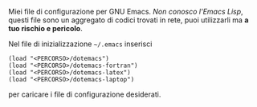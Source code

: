 Miei file di configurazione per GNU Emacs.  *Non conosco l'Emacs Lisp*, questi
file sono un aggregato di codici trovati in rete, puoi utilizzarli ma **a tuo
rischio e pericolo**.

Nel file di inizializzazione `~/.emacs` inserisci
````Lisp
(load "<PERCORSO>/dotemacs")
(load "<PERCORSO>/dotemacs-fortran")
(load "<PERCORSO>/dotemacs-latex")
(load "<PERCORSO>/dotemacs-laptop")
````
per caricare i file di configurazione desiderati.
